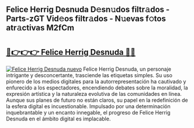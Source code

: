 ## Felice Herrig Desnuda D𝚎sn𝚞dos filtr𝚊dos - Parts-zGT Vid𝚎os filtr𝚊dos - N𝚞evas f𝚘tos atr𝚊ctivas M2fCm

# <h2><a href="http://mb4u67.tromn.icu/?c=Felice+Herrig+Desnuda">🔗👉👉👉 Felice Herrig Desnuda 🔗🔗</a></h2>

[![Felice Herrig Desnuda nuevo](https://i.imgur.com/pEAQMta.gif)](http://mb4u67.tromn.icu/?c=Felice+Herrig+Desnuda)
Felice Herrig Desnuda, un personaje intrigante y desconcertante, trasciende las etiquetas simples. Su uso pionero de los medios digitales para la autorrepresentación ha cautivado y enfurecido a los espectadores, encendiendo debates sobre la moralidad, la expresión artística y la naturaleza evolutiva de las comunidades en línea. Aunque sus planes de futuro no están claros, su papel en la redefinición de la esfera digital es incuestionable. Impulsado por una determinación inquebrantable y un encanto innegable, el progreso de Felice Herrig Desnuda en el ámbito digital es implacable.
